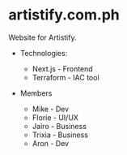 # artistify.com.ph

Website for Artistify.

- Technologies:

  - Next.js - Frontend
  - Terraform - IAC tool

- Members
  - Mike - Dev
  - Florie - UI/UX
  - Jairo - Business
  - Trixia - Business
  - Aron - Dev
